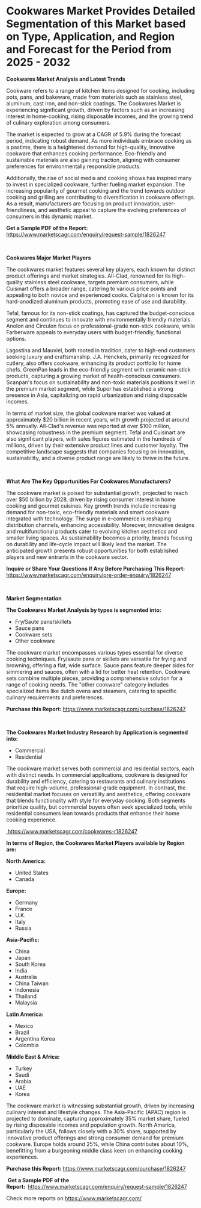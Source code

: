 <p><h1>Cookwares Market Provides Detailed Segmentation of this Market based on Type, Application, and Region and Forecast for the Period from 2025 - 2032</h1></p><p><strong>Cookwares Market Analysis and Latest Trends</strong></p>
<p><p>Cookware refers to a range of kitchen items designed for cooking, including pots, pans, and bakeware, made from materials such as stainless steel, aluminum, cast iron, and non-stick coatings. The Cookwares Market is experiencing significant growth, driven by factors such as an increasing interest in home-cooking, rising disposable incomes, and the growing trend of culinary exploration among consumers. </p><p>The market is expected to grow at a CAGR of 5.9% during the forecast period, indicating robust demand. As more individuals embrace cooking as a pastime, there is a heightened demand for high-quality, innovative cookware that enhances cooking performance. Eco-friendly and sustainable materials are also gaining traction, aligning with consumer preferences for environmentally responsible products.</p><p>Additionally, the rise of social media and cooking shows has inspired many to invest in specialized cookware, further fueling market expansion. The increasing popularity of gourmet cooking and the trend towards outdoor cooking and grilling are contributing to diversification in cookware offerings. As a result, manufacturers are focusing on product innovation, user-friendliness, and aesthetic appeal to capture the evolving preferences of consumers in this dynamic market.</p></p>
<p><strong>Get a Sample PDF of the Report:&nbsp;</strong> <a href="https://www.marketscagr.com/enquiry/request-sample/1826247?utm_campaign=3191&utm_medium=2&utm_source=Github&utm_content=ia&utm_term=04042025&utm_id=cookwares">https://www.marketscagr.com/enquiry/request-sample/1826247</a></p>
<p>&nbsp;</p>
<p><strong>Cookwares Major Market Players</strong></p>
<p><p>The cookwares market features several key players, each known for distinct product offerings and market strategies. All-Clad, renowned for its high-quality stainless steel cookware, targets premium consumers, while Cuisinart offers a broader range, catering to various price points and appealing to both novice and experienced cooks. Calphalon is known for its hard-anodized aluminum products, promoting ease of use and durability. </p><p>Tefal, famous for its non-stick coatings, has captured the budget-conscious segment and continues to innovate with environmentally friendly materials. Anolon and Circulon focus on professional-grade non-stick cookware, while Farberware appeals to everyday users with budget-friendly, functional options.</p><p>Lagostina and Mauviel, both rooted in tradition, cater to high-end customers seeking luxury and craftsmanship. J.A. Henckels, primarily recognized for cutlery, also offers cookware, enhancing its product portfolio for home chefs. GreenPan leads in the eco-friendly segment with ceramic non-stick products, capturing a growing market of health-conscious consumers. Scanpan's focus on sustainability and non-toxic materials positions it well in the premium market segment, while Supor has established a strong presence in Asia, capitalizing on rapid urbanization and rising disposable incomes.</p><p>In terms of market size, the global cookware market was valued at approximately $20 billion in recent years, with growth projected at around 5% annually. All-Clad's revenue was reported at over $100 million, showcasing robustness in the premium segment. Tefal and Cuisinart are also significant players, with sales figures estimated in the hundreds of millions, driven by their extensive product lines and customer loyalty. The competitive landscape suggests that companies focusing on innovation, sustainability, and a diverse product range are likely to thrive in the future.</p></p>
<p>&nbsp;</p>
<p><strong>What Are The Key Opportunities For Cookwares Manufacturers?</strong></p>
<p><p>The cookware market is poised for substantial growth, projected to reach over $50 billion by 2028, driven by rising consumer interest in home cooking and gourmet cuisines. Key growth trends include increasing demand for non-toxic, eco-friendly materials and smart cookware integrated with technology. The surge in e-commerce is reshaping distribution channels, enhancing accessibility. Moreover, innovative designs and multifunctional products cater to evolving kitchen aesthetics and smaller living spaces. As sustainability becomes a priority, brands focusing on durability and life-cycle impact will likely lead the market. The anticipated growth presents robust opportunities for both established players and new entrants in the cookware sector.</p></p>
<p><strong>Inquire or Share Your Questions If Any Before Purchasing This Report:</strong> <a href="https://www.marketscagr.com/enquiry/pre-order-enquiry/1826247?utm_campaign=3191&utm_medium=2&utm_source=Github&utm_content=ia&utm_term=04042025&utm_id=cookwares">https://www.marketscagr.com/enquiry/pre-order-enquiry/1826247</a></p>
<p>&nbsp;</p>
<p><strong>Market Segmentation</strong></p>
<p><strong>The Cookwares Market Analysis by types is segmented into:</strong></p>
<p><ul><li>Fry/Saute pans/skillets</li><li>Sauce pans</li><li>Cookware sets</li><li>Other cookware</li></ul></p>
<p><p>The cookware market encompasses various types essential for diverse cooking techniques. Fry/saute pans or skillets are versatile for frying and browning, offering a flat, wide surface. Sauce pans feature deeper sides for simmering and sauces, often with a lid for better heat retention. Cookware sets combine multiple pieces, providing a comprehensive solution for a range of cooking needs. The "other cookware" category includes specialized items like dutch ovens and steamers, catering to specific culinary requirements and preferences.</p></p>
<p><strong>Purchase this Report:&nbsp;</strong><a href="https://www.marketscagr.com/purchase/1826247?utm_campaign=3191&utm_medium=2&utm_source=Github&utm_content=ia&utm_term=04042025&utm_id=cookwares">https://www.marketscagr.com/purchase/1826247</a></p>
<p>&nbsp;</p>
<p><strong>The Cookwares Market Industry Research by Application is segmented into:</strong></p>
<p><ul><li>Commercial</li><li>Residential</li></ul></p>
<p><p>The cookware market serves both commercial and residential sectors, each with distinct needs. In commercial applications, cookware is designed for durability and efficiency, catering to restaurants and culinary institutions that require high-volume, professional-grade equipment. In contrast, the residential market focuses on versatility and aesthetics, offering cookware that blends functionality with style for everyday cooking. Both segments prioritize quality, but commercial buyers often seek specialized tools, while residential consumers lean towards products that enhance their home cooking experience.</p></p>
<p><a href="https://www.marketscagr.com/cookwares-r1826247?utm_campaign=3191&utm_medium=2&utm_source=Github&utm_content=ia&utm_term=04042025&utm_id=cookwares">&nbsp;https://www.marketscagr.com/cookwares-r1826247</a></p>
<p><strong>In terms of Region, the Cookwares Market Players available by Region are:</strong></p>
<p>
    <p> <strong> North America: </strong>
        <ul>
            <li>United States</li>
            <li>Canada</li>
        </ul>
        </p> 
    <p> <strong> Europe: </strong>
        <ul>
            <li>Germany</li>
            <li>France</li>
            <li>U.K.</li>
            <li>Italy</li>
            <li>Russia</li>
        </ul>
        </p> 
    <p> <strong> Asia-Pacific: </strong>
        <ul>
            <li>China</li>
            <li>Japan</li>
            <li>South Korea</li>
            <li>India</li>
            <li>Australia</li>
            <li>China Taiwan</li>
            <li>Indonesia</li>
            <li>Thailand</li>
            <li>Malaysia</li>
        </ul>
        </p> 
    <p> <strong> Latin America: </strong>
        <ul>
            <li>Mexico</li>
            <li>Brazil</li>
            <li>Argentina Korea</li>
            <li>Colombia</li>
        </ul>
        </p> 
    <p> <strong> Middle East & Africa: </strong>
        <ul>
            <li>Turkey</li>
            <li>Saudi</li>
            <li>Arabia</li>
            <li>UAE</li>
            <li>Korea</li>
        </ul>
    </p>
    </p>
<p><p>The cookware market is witnessing substantial growth, driven by increasing culinary interest and lifestyle changes. The Asia-Pacific (APAC) region is projected to dominate, capturing approximately 35% market share, fueled by rising disposable incomes and population growth. North America, particularly the USA, follows closely with a 30% share, supported by innovative product offerings and strong consumer demand for premium cookware. Europe holds around 25%, while China contributes about 10%, benefitting from a burgeoning middle class keen on enhancing cooking experiences.</p></p>
<p><strong>Purchase this Report: </strong><a href="https://www.marketscagr.com/purchase/1826247?utm_campaign=3191&utm_medium=2&utm_source=Github&utm_content=ia&utm_term=04042025&utm_id=cookwares">https://www.marketscagr.com/purchase/1826247</a></p>
<p>&nbsp;<strong>Get a Sample PDF of the Report:&nbsp;&nbsp;</strong><a href="https://www.marketscagr.com/enquiry/request-sample/1826247?utm_campaign=3191&utm_medium=2&utm_source=Github&utm_content=ia&utm_term=04042025&utm_id=cookwares">https://www.marketscagr.com/enquiry/request-sample/1826247</a></p>
<p><strong></strong></p>
<p>Check more reports on <a href="https://www.marketscagr.com/?utm_campaign=3191&utm_medium=2&utm_source=Github&utm_content=ia&utm_term=04042025&utm_id=cookwares">https://www.marketscagr.com/</a></p>